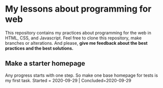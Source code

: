 # My lessons about programming for web
This repository contains my practices about programming for the web in HTML, CSS, and Javascript.
Feel free to clone this repository, make branches or alterations. And please, **give me feedback about the best practices and the best solutions.**

## Make a starter homepage
Any progress starts with one step. So make one base homepage for tests is my first task.
Started = 2020-09-29 | Concluded=2020-09-29